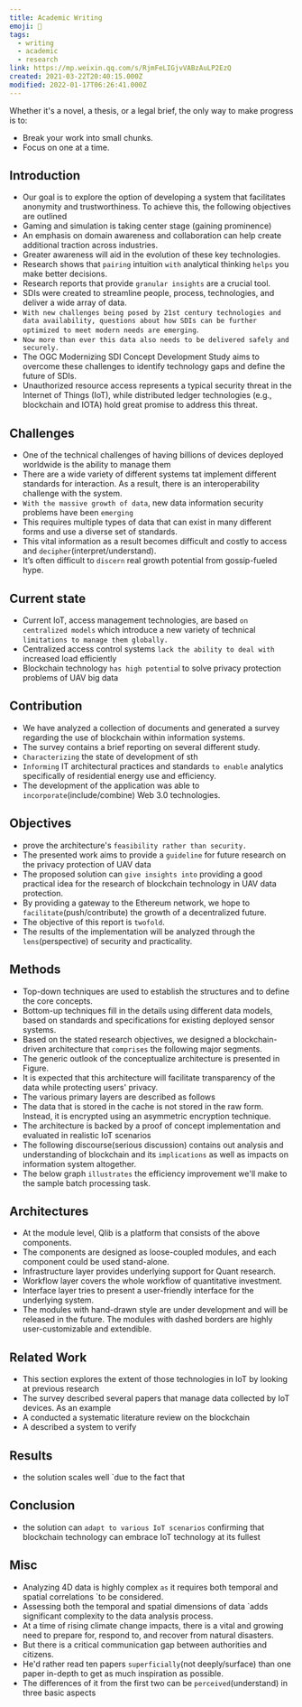 ```yaml
---
title: Academic Writing
emoji: 📝
tags:
  - writing
  - academic
  - research
link: https://mp.weixin.qq.com/s/RjmFeLIGjvVABzAuLP2EzQ
created: 2021-03-22T20:40:15.000Z
modified: 2022-01-17T06:26:41.000Z
---
```


Whether it's a novel, a thesis, or a legal brief,
the only way to make progress is to:

- Break your work into small chunks.
- Focus on one at a time.

## Introduction

- Our goal is to explore the option of developing a system that facilitates anonymity and trustworthiness. To achieve this, the following objectives are outlined
- Gaming and simulation is taking center stage (gaining prominence)
- An emphasis on domain awareness and collaboration can help create additional traction across industries.
- Greater awareness will aid in the evolution of these key technologies.
- Research shows that `pairing` intuition `with` analytical thinking `helps` you make better decisions.
- Research reports that provide `granular insights` are a crucial tool.
- SDIs were created to streamline people, process, technologies, and deliver a wide array of data.
- `With new challenges being posed by 21st century technologies and data availability, questions about how SDIs can be further optimized to meet modern needs are emerging`.
- `Now more than ever this data also needs to be delivered safely and securely.`
- The OGC Modernizing SDI Concept Development Study aims to overcome these challenges to identify technology gaps and define the future of SDIs.
- Unauthorized resource access represents a typical security threat in the Internet of Things (IoT), while distributed ledger technologies (e.g., blockchain and IOTA) hold great promise to address this threat.

## Challenges

- One of the technical challenges of having billions of devices deployed worldwide is the ability to manage them
- There are a wide variety of different systems tat implement different standards for interaction. As a result, there is an interoperability challenge with the system.
- `With the massive growth of data`, new data information security problems have been `emerging`
- This requires multiple types of data that can exist in many different forms and use a diverse set of standards.
- This vital information as a result becomes difficult and costly to access and `decipher`(interpret/understand).
- It’s often difficult to `discern` real growth potential from gossip-fueled hype.

## Current state

- Current IoT, access management technologies, are based `on centralized models` which introduce a new variety of technical `limitations to manage them globally.`
- Centralized access control systems `lack the ability to deal with` increased load efficiently
- Blockchain technology `has high potentia`l to solve privacy protection problems of UAV big data

## Contribution

- We have analyzed a collection of documents and generated a survey regarding the use of blockchain within information systems.
- The survey contains a brief reporting on several different study.
- `Characterizing` the state of development of sth
- `Informing` IT architectural practices and standards `to enable` analytics specifically of residential energy use and efficiency.
- The development of the application was able to `incorporate`(include/combine) Web 3.0 technologies.

## Objectives

- prove the architecture's `feasibility rather than security.`
- The presented work aims to provide a `guideline` for future research on the privacy protection of UAV data
- The proposed solution can `give insights into` providing a good practical idea for the research of blockchain technology in UAV data protection.
- By providing a gateway to the Ethereum network, we hope to `facilitate`(push/contribute) the growth of a decentralized future.
- The objective of this report is `twofold`.
- The results of the implementation will be analyzed through the `lens`(perspective) of security and practicality.

## Methods

- Top-down techniques are used to establish the structures and to define the core concepts.
- Bottom-up techniques fill in the details using different data models, based on standards and specifications for existing deployed sensor systems.
- Based on the stated research objectives, we designed a blockchain-driven architecture that `comprises` the following major segments.
- The generic outlook of the conceptualize architecture is presented in Figure.
- It is expected that this architecture will facilitate transparency of the data while protecting users' privacy.
- The various primary layers are described as follows
- The data that is stored in the cache is not stored in the raw form. Instead, it is encrypted using an asymmetric encryption technique.
- The architecture is backed by a proof of concept implementation and evaluated in realistic IoT scenarios
- The following discourse(serious discussion) contains out analysis and understanding of blockchain and its `implications` as well as impacts on information system altogether.
- The below graph `illustrates` the efficiency improvement we'll make to the sample batch processing task.

## Architectures

- At the module level, Qlib is a platform that consists of the above components.
- The components are designed as loose-coupled modules, and each component could be used stand-alone.
- Infrastructure layer provides underlying support for Quant research.
- Workflow layer covers the whole workflow of quantitative investment.
- Interface layer tries to present a user-friendly interface for the underlying system.
- The modules with hand-drawn style are under development and will be released in the future.
  The modules with dashed borders are highly user-customizable and extendible.

## Related Work

- This section explores the extent of those technologies in IoT by looking at previous research
- The survey described several papers that manage data collected by IoT devices. As an example
- A conducted a systematic literature review on the blockchain
- A described a system to verify

## Results

- the solution scales well `due to the fact that

## Conclusion

- the solution can `adapt to various IoT scenarios` confirming that blockchain technology can embrace IoT technology at its fullest

## Misc

- Analyzing 4D data is highly complex `as` it requires both temporal and spatial correlations `to be considered.
- Assessing both the temporal and spatial dimensions of data `adds significant complexity to the data analysis process.
- At a time of rising climate change impacts, there is a vital and growing need to prepare for, respond to, and recover from natural disasters.
- But there is a critical communication gap between authorities and citizens.
- He'd rather read ten papers `superficially`(not deeply/surface) than one paper in-depth to get as much inspiration as possible.
- The differences of it from the first two can be `perceived`(understand) in three basic aspects

